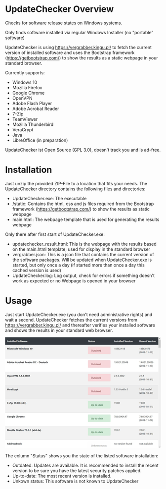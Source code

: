 # UpdateChecker Overview
Checks for software release states on Windows systems.

Only finds software installed via regular Windows Installer (no "portable" software)

UpdateChecker is using https://vergrabber.kingu.pl/ to fetch the current version of installed software and uses the Bootstrap framework (https://getbootstrap.com/) to show the results as a static webpage in your standard browser.


Currently supports:
* Windows 10
* Mozilla Firefox
* Google Chrome
* OpenVPN
* Adobe Flash Player
* Adobe Acrobat Reader
* 7-Zip
* TeamViewer
* Mozilla Thunderbird
* VeraCrypt
* Java
* LibreOffice (in preparation)


UpdateChecker ist Open Source (GPL 3.0), doesn't track you and is ad-free.

# Installation
Just unzip the provided ZIP-File to a location that fits your needs.
The UpdateChecker directory contains the following files and directories:
* UpdateChecker.exe: The executable
* /static: Contains the html, css and js files required from the Bootstrap framework (https://getbootstrap.com/) to show the results as static webpage
* main.html: The webpage template that is used for generating the results webpage

Only there after first start of UpdateChecker.exe:
* updatechecker_result.html:  This is the webpage with the results based on the main.html template; used for display in the standard browser
* vergrabber.json: This is a json file that contains the current version of the software packages. Will be updated when UpdateChecker.exe is started, but only once a day (if started more than once a day this cached version is used)
* UpdateChecker.log: Log output, check for errors if something doesn't work as expected or no Webpage is opened in your browser

# Usage
Just start UpdateChecker.exe (you don't need administrative rights) and wait a second. UpdateChecker fetches the current versions from https://vergrabber.kingu.pl/ and thereafter verifies your installed software and shows the results in your standard web browser.

![ResultsScreenshot](./graphics/result1.jpg)

The column "Status" shows you the state of the listed software installation:
* Outdated: Updates are available. It is recommended to install the recent version to be sure you have the latest security patches applied.
* Up-to-date: The most recent version is installed.
* Unkown status: This software is not known to UpdateChecker
